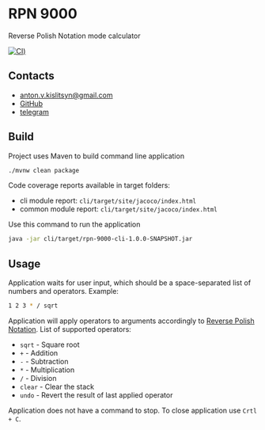 # RPN 9000
Reverse Polish Notation mode calculator 

[![CI](https://circleci.com/gh/kislitsyn/rpn-9000.svg?style=shield&circle-token=:circle-token))](https://circleci.com/gh/kislitsyn/rpn-9000)

Contacts
---------------
- [anton.v.kislitsyn@gmail.com](mailto:anton.v.kislitsyn@gmail.com)
- [GitHub](https://github.com/kislitsyn)
- [telegram](@antonkislitsyn)

Build
---------------
Project uses Maven to build command line application
```bash
./mvnw clean package
```
Code coverage reports available in target folders:
- cli module report: `cli/target/site/jacoco/index.html`
- common module report: `cli/target/site/jacoco/index.html`

Use this command to run the application
```bash
java -jar cli/target/rpn-9000-cli-1.0.0-SNAPSHOT.jar
```

Usage
---------------
Application waits for user input, which should be a space-separated list of numbers and operators.
Example:
```bash
1 2 3 * / sqrt
```
Application will apply operators to arguments accordingly to 
[Reverse Polish Notation](https://en.wikipedia.org/wiki/Reverse_Polish_notation).
List of supported operators:
- `sqrt` - Square root
- `+` - Addition
- `-` - Subtraction
- `*` - Multiplication
- `/` - Division
- `clear` - Clear the stack
- `undo` - Revert the result of last applied operator

Application does not have a command to stop. To close application use `Crtl + C`.
